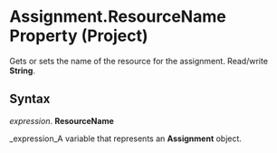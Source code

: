 
# Assignment.ResourceName Property (Project)

Gets or sets the name of the resource for the assignment. Read/write  **String**.


## Syntax

 _expression_. **ResourceName**

 _expression_A variable that represents an  **Assignment** object.

